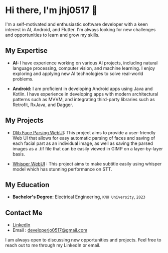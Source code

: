 # Hi there, I'm jhj0517 👋

I'm a self-motivated and enthusiastic software developer with a keen interest in AI, Android, and Flutter. I'm always looking for new challenges and opportunities to learn and grow my skills. 

## My Expertise

- **AI:** I have experience working on various AI projects, including natural language processing, computer vision, and machine learning. I enjoy exploring and applying new AI technologies to solve real-world problems.

- **Android:** I am proficient in developing Android apps using Java and Kotlin. I have experience in developing apps with modern architectural patterns such as MVVM, and integrating third-party libraries such as Retrofit, RxJava, and Dagger.

## My Projects

- [Dlib Face Parsing WebUI](https://github.com/jhj0517/Dlib-Face-Parsing-WebUI): This project aims to provide a user-friendly Web UI that allows for easy automatic parsing of faces and saving of each facial part as an individual image, as well as saving the parsed images as a .tif file that can be easily viewed in GIMP on a layer-by-layer basis.

- [Whisper WebUI](https://github.com/jhj0517/Whsiper-WebUI) : This project aims to make subtitle easily using whisper model which has stunning performance on STT.

## My Education

- **Bachelor's Degree:** Electrical Engineering, `KNU University`, `2023`

## Contact Me

- [LinkedIn](https://www.linkedin.com/in/developer-jo-31179322a/)
-  Email : developerjo0517@gmail.com

I am always open to discussing new opportunities and projects. Feel free to reach out to me through my LinkedIn or email. 
